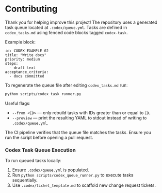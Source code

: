 # Contributing

Thank you for helping improve this project! The repository uses a generated task queue located at `.codex/queue.yml`. Tasks are defined in `codex_tasks.md` using fenced code blocks tagged `codex-task`.

Example block:

```codex-task
id: CODEX-EXAMPLE-02
title: "Write docs"
priority: medium
steps:
  - draft text
acceptance_criteria:
  - docs committed
```

To regenerate the queue file after editing `codex_tasks.md` run:

```bash
python scripts/codex_task_runner.py
```

Useful flags:

- `--from <ID>` — only rebuild tasks with IDs greater than or equal to `ID`.
- `--preview` — print the resulting YAML to stdout instead of writing to `.codex/queue.yml`.

The CI pipeline verifies that the queue file matches the tasks. Ensure you run the script before opening a pull request.

### Codex Task Queue Execution

To run queued tasks locally:

1. Ensure `.codex/queue.yml` is populated.
2. Run `python scripts/codex_queue_runner.py` to execute tasks sequentially.
3. Use `.codex/ticket_template.md` to scaffold new change request tickets.
